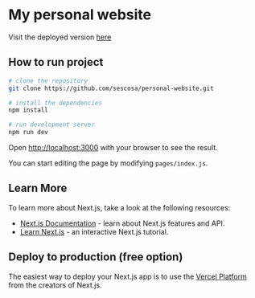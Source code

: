 # My personal website

Visit the deployed version [here](https://sergioescosa.com)

## How to run project

```bash
# clone the repository
git clone https://github.com/sescosa/personal-website.git

# install the dependencies
npm install

# run development server
npm run dev
```

Open [http://localhost:3000](http://localhost:3000) with your browser to see the result.

You can start editing the page by modifying `pages/index.js`.

## Learn More

To learn more about Next.js, take a look at the following resources:

- [Next.js Documentation](https://nextjs.org/docs) - learn about Next.js features and API.
- [Learn Next.js](https://nextjs.org/learn) - an interactive Next.js tutorial.


## Deploy to production (free option)

The easiest way to deploy your Next.js app is to use the [Vercel Platform](https://vercel.com/new?utm_medium=default-template&filter=next.js&utm_source=create-next-app&utm_campaign=create-next-app-readme) from the creators of Next.js.
